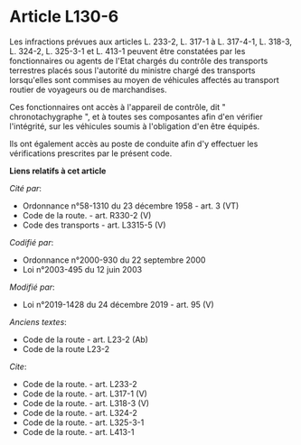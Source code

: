 # Article L130-6

Les infractions prévues aux articles L. 233-2, L. 317-1 à L. 317-4-1, L. 318-3, L. 324-2, L. 325-3-1 et L. 413-1 peuvent être
constatées par les fonctionnaires ou agents de l'Etat chargés du contrôle des transports terrestres placés sous l'autorité du
ministre chargé des transports lorsqu'elles sont commises au moyen de véhicules affectés au transport routier de voyageurs ou
de marchandises. 

Ces fonctionnaires ont accès à l'appareil de contrôle, dit " chronotachygraphe ", et à toutes ses composantes afin d'en
vérifier l'intégrité, sur les véhicules soumis à l'obligation d'en être équipés. 

Ils ont également accès au poste de conduite afin d'y effectuer les vérifications prescrites par le présent code.

**Liens relatifs à cet article**

_Cité par_:

  - Ordonnance n°58-1310 du 23 décembre 1958 - art. 3 (VT)
  - Code de la route. - art. R330-2 (V)
  - Code des transports - art. L3315-5 (V)

_Codifié par_:

  - Ordonnance n°2000-930 du 22 septembre 2000
  - Loi n°2003-495 du 12 juin 2003

_Modifié par_:

  - Loi n°2019-1428 du 24 décembre 2019 - art. 95 (V)

_Anciens textes_:

  - Code de la route - art. L23-2 (Ab)
  - Code de la route L23-2

_Cite_:

  - Code de la route. - art. L233-2
  - Code de la route. - art. L317-1 (V)
  - Code de la route. - art. L318-3 (V)
  - Code de la route. - art. L324-2
  - Code de la route. - art. L325-3-1
  - Code de la route. - art. L413-1

